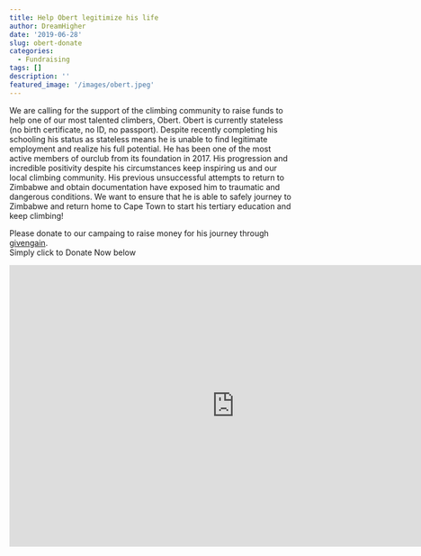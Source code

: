 ```yaml
---
title: Help Obert legitimize his life
author: DreamHigher
date: '2019-06-28'
slug: obert-donate
categories:
  - Fundraising
tags: []
description: ''
featured_image: '/images/obert.jpeg'
---
```

We are calling for the support of the climbing community to raise funds to help one of our most talented climbers, Obert. Obert is currently stateless (no birth certificate, no ID, no passport). Despite recently completing his schooling his status as stateless means he is unable to find legitimate employment and realize his full potential. He has been one of the most active members of ourclub from its foundation in 2017. His progression and incredible positivity despite his circumstances keep inspiring us and our local climbing community. 
His previous unsuccessful attempts to return to Zimbabwe and obtain documentation have exposed him to traumatic and dangerous conditions. We want to ensure that he is able to safely journey to Zimbabwe and return home to Cape Town to start his tertiary education and keep climbing!

Please donate to our campaing to raise money for his journey through  [givengain](https://www.givengain.com/c/dreamhigher/).  
Simply click to Donate Now below  

<iframe frameborder="0" src="https://www.givengain.com/widget/en/cause/14882/" width="800" height="500"></iframe>


